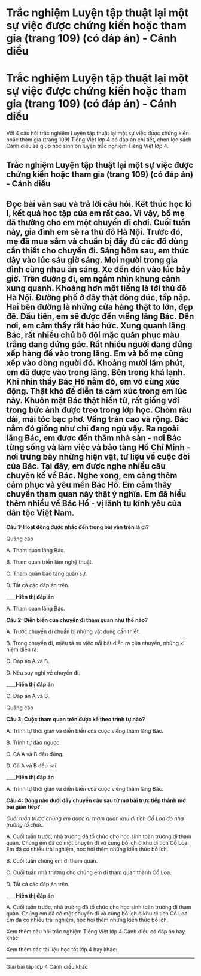 # Trắc nghiệm Luyện tập thuật lại một sự việc được chứng kiến hoặc tham gia (trang 109) (có đáp án) - Cánh diều

# Trắc nghiệm Luyện tập thuật lại một sự việc được chứng kiến hoặc tham gia (trang 109) (có đáp án) - Cánh diều

Với 4 câu hỏi trắc nghiệm Luyện tập thuật lại một sự việc được chứng kiến hoặc tham gia (trang 109) Tiếng Việt lớp 4 có đáp án chi tiết, chọn lọc sách Cánh diều sẽ giúp học sinh ôn luyện trắc nghiệm Tiếng Việt lớp 4.

## Trắc nghiệm Luyện tập thuật lại một sự việc được chứng kiến hoặc tham gia (trang 109) (có đáp án) - Cánh diều

**Đọc bài văn sau và trả lời câu hỏi.** Kết thúc học kì I, kết quả học tập của em rất cao. Vì vậy, bố mẹ đã thưởng cho em một chuyến đi chơi. Cuối tuần này, gia đình em sẽ ra thủ đô Hà Nội. Trước đó, mẹ đã mua sắm và chuẩn bị đầy đủ các đồ dùng cần thiết cho chuyến đi. Sáng hôm sau, em thức dậy vào lúc sáu giờ sáng. Mọi người trong gia đình cùng nhau ăn sáng. Xe đến đón vào lúc bảy giờ. Trên đường đi, em ngắm nhìn khung cảnh xung quanh. Khoảng hơn một tiếng là tới thủ đô Hà Nội. Đường phố ở đây thật đông đúc, tấp nập. Hai bên đường là những cửa hàng thật to lớn, đẹp đẽ. Đầu tiên, em sẽ được đến viếng lăng Bác. Đến nơi, em cảm thấy rất háo hức. Xung quanh lăng Bác, rất nhiều chú bộ đội mặc quân phục màu trắng đang đứng gác. Rất nhiều người đang đứng xếp hàng để vào trong lăng. Em và bố mẹ cũng xếp vào dòng người đó. Khoảng mười lăm phút, em đã được vào trong lăng. Bên trong khá lạnh. Khi nhìn thấy Bác Hồ nằm đó, em vô cùng xúc động. Thật khó để diễn tả cảm xúc trong em lúc này. Khuôn mặt Bác thật hiền từ, rất giống với trong bức ảnh được treo trong lớp học. Chòm râu dài, mái tóc bạc phơ. Vầng trán cao và rộng. Bác nằm đó giống như chỉ đang ngủ vậy. Ra ngoài lăng Bác, em được đến thăm nhà sàn - nơi Bác từng sống và làm việc và bảo tàng Hồ Chí Minh - nơi trưng bày những hiện vật, tư liệu về cuộc đời của Bác. Tại đây, em được nghe nhiều câu chuyện kể về Bác. Nghe xong, em càng thêm cảm phục và yêu mến Bác Hồ. Em cảm thấy chuyến tham quan này thật ý nghĩa. Em đã hiểu thêm nhiều về Bác Hồ - vị lãnh tụ kính yêu của dân tộc Việt Nam.  
---  
  
**Câu 1: Hoạt động được nhắc đến trong bài văn trên là gì?**

Quảng cáo

A. Tham quan lăng Bác.

B. Tham quan triển lãm nghệ thuật.

C. Tham quan bảo tàng quân sự.

D. Tất cả các đáp án trên.

____**Hiển thị đáp án**

A. Tham quan lăng Bác.

**Câu 2: Diễn biến của chuyến đi tham quan như thế nào?**

A. Trước chuyến đi chuẩn bị những vật dụng cần thiết.

B. Trong chuyến đi, miêu tả sự việc nổi bật diễn ra của chuyến, những kỉ niệm diễn ra.

C. Đáp án A và B.

D. Nêu suy nghĩ về chuyến đi.

____**Hiển thị đáp án**

C. Đáp án A và B.

Quảng cáo

**Câu 3: Cuộc tham quan trên được kể theo trình tự nào?**

A. Trình tự thời gian và diễn biến của cuộc viếng thăm lăng Bác.

B. Trình tự đảo ngược.

C. Cả A và B đều đúng.

D. Cả A và B đều sai.

____**Hiển thị đáp án**

A. Trình tự thời gian và diễn biến của cuộc viếng thăm lăng Bác.

**Câu 4: Dòng nào dưới đây chuyển câu sau từ mở bài trực tiếp thành mở bài gián tiếp?**

_Cuối tuần trước chúng em được đi tham quan khu di tích Cổ Loa do nhà trường tổ chức._

A. Cuối tuần trước, nhà trường đã tổ chức cho học sinh toàn trường đi tham quan. Chúng em đã có một chuyến đi vô cùng bổ ích ở khu di tích Cổ Loa. Em đã có nhiều trải nghiệm, học hỏi thêm những kiến thức bổ ích.

B. Cuối tuần chúng em đi tham quan.

C. Cuối tuần nhà trường cho chúng em đi tham quan thành Cổ Loa.

D. Tất cả các đáp án trên.

____**Hiển thị đáp án**

A. Cuối tuần trước, nhà trường đã tổ chức cho học sinh toàn trường đi tham quan. Chúng em đã có một chuyến đi vô cùng bổ ích ở khu di tích Cổ Loa. Em đã có nhiều trải nghiệm, học hỏi thêm những kiến thức bổ ích.

Xem thêm câu hỏi trắc nghiệm Tiếng Việt lớp 4 Cánh diều có đáp án hay khác:

Xem thêm các tài liệu học tốt lớp 4 hay khác:

* * *

Giải bài tập lớp 4 Cánh diều khác
